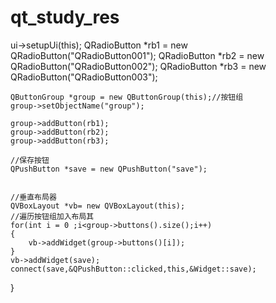 # qt_study_res

ui->setupUi(this);
    QRadioButton *rb1 = new QRadioButton("QRadioButton001");
    QRadioButton *rb2 = new QRadioButton("QRadioButton002");
    QRadioButton *rb3 = new QRadioButton("QRadioButton003");

    QButtonGroup *group = new QButtonGroup(this);//按钮组
    group->setObjectName("group");

    group->addButton(rb1);
    group->addButton(rb2);
    group->addButton(rb3);

    //保存按钮
    QPushButton *save = new QPushButton("save");


    //垂直布局器
    QVBoxLayout *vb= new QVBoxLayout(this);
    //遍历按钮组加入布局其
    for(int i = 0 ;i<group->buttons().size();i++)
    {
        vb->addWidget(group->buttons()[i]);
    }
    vb->addWidget(save);
    connect(save,&QPushButton::clicked,this,&Widget::save);

}
